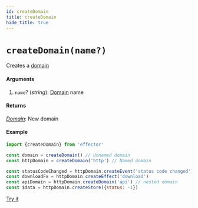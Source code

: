 ```yaml
---
id: createDomain
title: createDomain
hide_title: true
---
```


# `createDomain(name?)`

Creates a [domain](Domain.md)

#### Arguments

1. `name`? (_string_): [Domain](Domain.md) name

#### Returns

[_Domain_](Domain.md): New domain

#### Example

```js
import {createDomain} from 'effector'

const domain = createDomain() // Unnamed domain
const httpDomain = createDomain('http') // Named domain

const statusCodeChanged = httpDomain.createEvent('status code changed')
const downloadFx = httpDomain.createEffect('download')
const apiDomain = httpDomain.createDomain('api') // nested domain
const $data = httpDomain.createStore({status: -1})
```

[Try it](https://share.effector.dev/lSgrvzGL)
